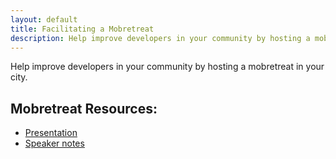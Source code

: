 ```yaml
---
layout: default
title: Facilitating a Mobretreat
description: Help improve developers in your community by hosting a mobretreat in your city
---
```


Help improve developers in your community by hosting a mobretreat in your city.

## Mobretreat Resources:

- [Presentation](/resources/Mobretreat.pdf)
- [Speaker notes](/resources/MobretreatSpeakerNotes.pdf)

